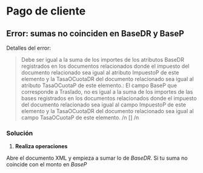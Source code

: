 # Pago de cliente

## Error: sumas no coinciden en BaseDR y BaseP

Detalles del error:

> Debe ser igual a la suma de los importes de los atributos BaseDR registrados en los documentos relacionados donde el impuesto del documento relacionado sea igual al atributo ImpuestoP de este elemento y la TasaOCuotaDR del documento relacionado sea igual al atributo TasaOCuotaP de este elemento.: El campo BaseP que corresponde a Traslado, no es igual a la suma de los importes de las bases registrados en los documentos relacionados donde el impuesto del documento relacionado sea igual al campo ImpuestoP de este elemento y la TasaOCuotaDR del documento relacionado sea igual al campo TasaOCuotaP de este elemento. /n [] /n

### Solución

1. **Realiza operaciones**

Abre el documento XML y empieza a sumar lo de *BaseDR*. Si tu suma no coincide con el monto en *BaseP* 
